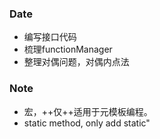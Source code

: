 ### Date
- 编写接口代码
- 梳理functionManager
- 整理对偶问题，对偶内点法

### Note
- 宏，++仅++适用于元模板编程。
- static method, only add static"